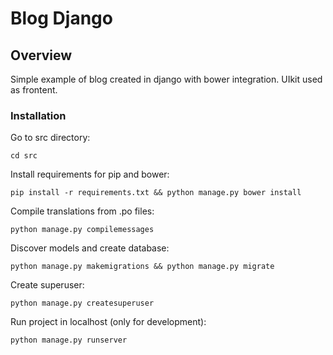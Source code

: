 # Blog Django

## Overview

Simple example of blog created in django with bower integration. UIkit used as frontent.

### Installation

Go to src directory:

```
cd src
```

Install requirements for pip and bower:

```
pip install -r requirements.txt && python manage.py bower install
```

Compile translations from .po files:

```
python manage.py compilemessages
```

Discover models and create database:

```
python manage.py makemigrations && python manage.py migrate
```

Create superuser:

```
python manage.py createsuperuser
```

Run project in localhost (only for development):

```
python manage.py runserver
```
